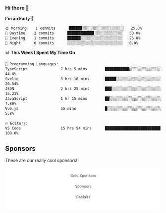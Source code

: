### Hi there 👋

<!--
**alexanderniebuhr/alexanderniebuhr** is a ✨ _special_ ✨ repository because its `README.md` (this file) appears on your GitHub profile.

Here are some ideas to get you started:

- 🔭 I’m currently working on ...
- 🌱 I’m currently learning ...
- 👯 I’m looking to collaborate on ...
- 🤔 I’m looking for help with ...
- 💬 Ask me about ...
- 📫 How to reach me: ...
- 😄 Pronouns: ...
- ⚡ Fun fact: ...
-->

<!--START_SECTION:waka-->
**I'm an Early 🐤** 

```text
🌞 Morning    1 commits      ██████░░░░░░░░░░░░░░░░░░░   25.0% 
🌆 Daytime    2 commits      ████████████░░░░░░░░░░░░░   50.0% 
🌃 Evening    1 commits      ██████░░░░░░░░░░░░░░░░░░░   25.0% 
🌙 Night      0 commits      ░░░░░░░░░░░░░░░░░░░░░░░░░   0.0%

```


📊 **This Week I Spent My Time On** 

```text
💬 Programming Languages: 
TypeScript               7 hrs 5 mins        ███████████░░░░░░░░░░░░░░   44.6% 
Svelte                   3 hrs 16 mins       █████░░░░░░░░░░░░░░░░░░░░   20.54% 
JSON                     2 hrs 25 mins       ███░░░░░░░░░░░░░░░░░░░░░░   15.23% 
JavaScript               1 hr 15 mins        ██░░░░░░░░░░░░░░░░░░░░░░░   7.89% 
Vue.js                   55 mins             █░░░░░░░░░░░░░░░░░░░░░░░░   5.8%

🔥 Editors: 
VS Code                  15 hrs 54 mins      █████████████████████████   100.0%

```


<!--END_SECTION:waka-->

## Sponsors

These are our really cool sponsors!

<!-- sponsors -->

<!-- sponsors -->

<p align="center">
  <a href="https://github.com/sponsors/alexanderniebuhr">
    <img src='./sponsors.svg'/>
  </a>
</p>
